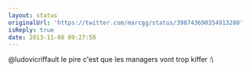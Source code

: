 ```yaml
---
layout: status
originalUrl: 'https://twitter.com/marcgg/status/398743690354913280'
isReply: true
date: 2013-11-08 09:27:58
---
```


@ludovicriffault le pire c'est que les managers vont trop kiffer :\
